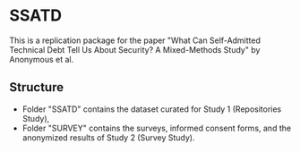 # SSATD

This is a replication package for the paper "What Can Self-Admitted Technical Debt Tell Us About Security? A Mixed-Methods Study" by Anonymous et al.

## Structure

- Folder "SSATD" contains the dataset curated for Study 1 (Repositories Study),
- Folder "SURVEY" contains the surveys, informed consent forms, and the anonymized results of Study 2 (Survey Study).
